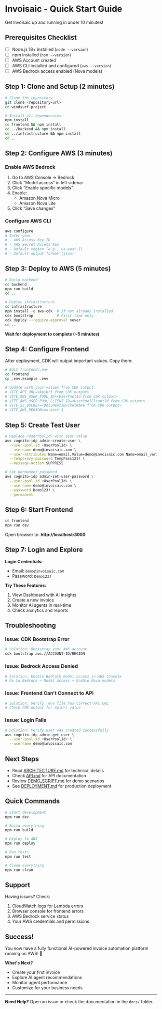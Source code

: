 # Invoisaic - Quick Start Guide

Get Invoisaic up and running in under 10 minutes!

## Prerequisites Checklist

- [ ] Node.js 18+ installed (`node --version`)
- [ ] npm installed (`npm --version`)
- [ ] AWS Account created
- [ ] AWS CLI installed and configured (`aws --version`)
- [ ] AWS Bedrock access enabled (Nova models)

## Step 1: Clone and Setup (2 minutes)

```bash
# Clone the repository
git clone <repository-url>
cd windsurf-project

# Install all dependencies
npm install
cd frontend && npm install
cd ../backend && npm install
cd ../infrastructure && npm install
cd ..
```

## Step 2: Configure AWS (3 minutes)

### Enable AWS Bedrock

1. Go to AWS Console → Bedrock
2. Click "Model access" in left sidebar
3. Click "Enable specific models"
4. Enable:
   - Amazon Nova Micro
   - Amazon Nova Lite
5. Click "Save changes"

### Configure AWS CLI

```bash
aws configure
# Enter your:
# - AWS Access Key ID
# - AWS Secret Access Key
# - Default region (e.g., us-east-1)
# - Default output format (json)
```

## Step 3: Deploy to AWS (5 minutes)

```bash
# Build backend
cd backend
npm run build
cd ..

# Deploy infrastructure
cd infrastructure
npm install -g aws-cdk  # If not already installed
cdk bootstrap           # First time only
cdk deploy --require-approval never
cd ..
```

**Wait for deployment to complete (~5 minutes)**

## Step 4: Configure Frontend

After deployment, CDK will output important values. Copy them:

```bash
# Edit frontend/.env
cd frontend
cp .env.example .env

# Update with your values from CDK output:
# VITE_API_URL=<ApiUrl from CDK output>
# VITE_AWS_USER_POOL_ID=<UserPoolId from CDK output>
# VITE_AWS_USER_POOL_CLIENT_ID=<UserPoolClientId from CDK output>
# VITE_S3_BUCKET=<DocumentsBucketName from CDK output>
# VITE_AWS_REGION=us-east-1
```

## Step 5: Create Test User

```bash
# Replace <UserPoolId> with your value
aws cognito-idp admin-create-user \
  --user-pool-id <UserPoolId> \
  --username demo@invoisaic.com \
  --user-attributes Name=email,Value=demo@invoisaic.com Name=email_verified,Value=true \
  --temporary-password TempPass123! \
  --message-action SUPPRESS

# Set permanent password
aws cognito-idp admin-set-user-password \
  --user-pool-id <UserPoolId> \
  --username demo@invoisaic.com \
  --password Demo123! \
  --permanent
```

## Step 6: Start Frontend

```bash
cd frontend
npm run dev
```

Open browser to: **http://localhost:3000**

## Step 7: Login and Explore

**Login Credentials:**
- Email: `demo@invoisaic.com`
- Password: `Demo123!`

**Try These Features:**
1. View Dashboard with AI insights
2. Create a new invoice
3. Monitor AI agents in real-time
4. Check analytics and reports

## Troubleshooting

### Issue: CDK Bootstrap Error
```bash
# Solution: Bootstrap your AWS account
cdk bootstrap aws://ACCOUNT-ID/REGION
```

### Issue: Bedrock Access Denied
```bash
# Solution: Enable Bedrock model access in AWS Console
# Go to Bedrock → Model Access → Enable Nova models
```

### Issue: Frontend Can't Connect to API
```bash
# Solution: Verify .env file has correct API URL
# Check CDK output for ApiUrl value
```

### Issue: Login Fails
```bash
# Solution: Verify user was created successfully
aws cognito-idp admin-get-user \
  --user-pool-id <UserPoolId> \
  --username demo@invoisaic.com
```

## Next Steps

- Read [ARCHITECTURE.md](docs/ARCHITECTURE.md) for technical details
- Check [API.md](docs/API.md) for API documentation
- Review [DEMO_SCRIPT.md](docs/DEMO_SCRIPT.md) for demo scenarios
- See [DEPLOYMENT.md](docs/DEPLOYMENT.md) for production deployment

## Quick Commands

```bash
# Start development
npm run dev

# Build everything
npm run build

# Deploy to AWS
npm run deploy

# Run tests
npm run test

# Clean everything
npm run clean
```

## Support

Having issues? Check:
1. CloudWatch logs for Lambda errors
2. Browser console for frontend errors
3. AWS Bedrock service status
4. Your AWS credentials and permissions

## Success!

You now have a fully functional AI-powered invoice automation platform running on AWS! 🎉

**What's Next?**
- Create your first invoice
- Explore AI agent recommendations
- Monitor agent performance
- Customize for your business needs

---

**Need Help?** Open an issue or check the documentation in the `docs/` folder.
